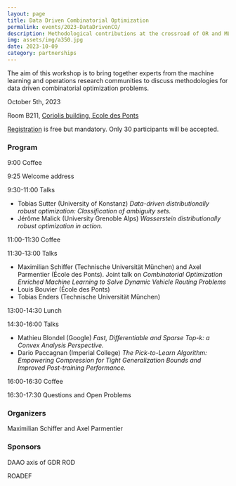 ```yaml
---
layout: page
title: Data Driven Combinatorial Optimization
permalink: events/2023-DataDrivenCO/
description: Methodological contributions at the crossroad of OR and ML for data driven combinatorial optimization problems
img: assets/img/a350.jpg
date: 2023-10-09
category: partnerships
---
```


The aim of this workshop is to bring together experts from the machine learning and operations research communities to discuss methodologies for data driven combinatorial optimization problems.

October 5th, 2023

Room B211, <a href="https://ecoledesponts.fr/en/getting-school">Coriolis building, Ecole des Ponts</a>

[Registration](https://docs.google.com/forms/d/e/1FAIpQLSfSf2lDNsnoXGQJEYQXPN6o10_7nDAuGnq6o534S5ooeYaAgw/viewform?usp=sf_link) is free but mandatory. Only 30 participants will be accepted.

### Program

9:00 Coffee

9:25 Welcome address

9:30-11:00 Talks

- Tobias Sutter (University of Konstanz) *Data-driven distributionally robust optimization: Classification of ambiguity sets.*
- Jérôme Malick (University Grenoble Alps) *Wasserstein distributionally robust optimization in action.*

11:00-11:30 Coffee

11:30-13:00 Talks
- Maximilian Schiffer (Technische Universität München) and Axel Parmentier (École des Ponts). Joint talk on *Combinatorial Optimization Enriched Machine Learning to Solve Dynamic Vehicle Routing Problems*
- Louis Bouvier (École des Ponts)
- Tobias Enders (Technische Universität München)

<!-- 3rd student / Max and Axel joint talk -->

13:00-14:30 Lunch

14:30-16:00 Talks
 - Mathieu Blondel (Google) *Fast, Differentiable and Sparse Top-k: a Convex Analysis Perspective.*
 - Dario Paccagnan (Imperial College) *The Pick-to-Learn Algorithm: Empowering Compression for Tight Generalization Bounds and Improved Post-training Performance.*
 <!-- 4th professor / Max and Axel joint talk -->

16:00-16:30 Coffee

16:30-17:30 Questions and Open Problems

### Organizers

Maximilian Schiffer and Axel Parmentier
### Sponsors

DAAO axis of GDR ROD

ROADEF
